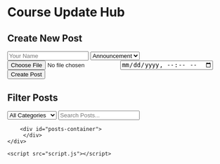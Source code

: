 <!DOCTYPE html>
<html lang="en">
<head>
    <meta charset="UTF-8">
    <meta name="viewport" content="width=device-width, initial-scale=1.0">
    <title>Course Update Hub</title>
    <link rel="stylesheet" href="style.css">
    <link href="https://cdn.quilljs.com/1.3.6/quill.snow.css" rel="stylesheet">

</head>
<body>
    <div class="container">
        <h1>Course Update Hub</h1>
        <div class = "new-post-container">
          <h2>Create New Post</h2>
             <input type="text" id="post-author" placeholder="Your Name">
            <select id="post-category">
                <option value="announcement">Announcement</option>
                <option value="assignment">Assignment</option>
                <option value="lecture">Lecture</option>
                <option value="event">Event</option>
            </select>
          <div id="editor" class ="editor"></div>
            <input type="file" id="post-file" >
         <input type="datetime-local" id="post-date" >
            <button id="create-post-btn">Create Post</button>
           </div>
      <div class="filter-container">
        <h2>Filter Posts</h2>
        <select id="filter-category">
          <option value="all">All Categories</option>
          <option value="announcement">Announcement</option>
          <option value="assignment">Assignment</option>
          <option value="lecture">Lecture</option>
          <option value="event">Event</option>
        </select>
            <input type = "text" id ="search-input" placeholder ="Search Posts..." >
         </div>

        <div id="posts-container">
         </div>
    </div>
 <script src="https://cdn.quilljs.com/1.3.6/quill.js"></script>
    <script src="script.js"></script>
</body>
</html>
